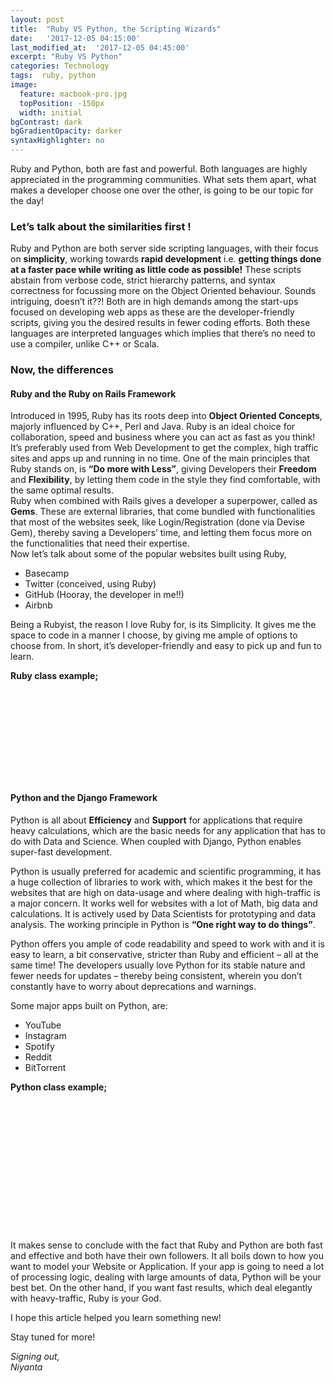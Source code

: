 ```yaml
---
layout: post
title:  "Ruby VS Python, the Scripting Wizards"
date:   '2017-12-05 04:15:00'
last_modified_at:  '2017-12-05 04:45:00'
excerpt: "Ruby VS Python"
categories: Technology
tags:  ruby, python
image:
  feature: macbook-pro.jpg
  topPosition: -150px
  width: initial
bgContrast: dark
bgGradientOpacity: darker
syntaxHighlighter: no
---
```


<p>
	Ruby and Python, both are fast and powerful. Both languages are highly appreciated in the programming communities. What sets them apart, what makes a developer choose one over the other, is going to be our topic for the day!
</p>

<h3>Let’s talk about the similarities first !</h3>

<p>
	Ruby and Python are both server side scripting languages, with their focus on <b>simplicity</b>, working towards <b>rapid development</b> i.e. <b>getting things done at a faster pace while writing as little code as possible!</b> These scripts abstain from verbose code, strict hierarchy patterns, and syntax correctness for focussing more on the Object Oriented behaviour. Sounds intriguing, doesn’t it??!
	Both are in high demands among the start-ups focused on developing web apps as these are the developer-friendly scripts, giving you the desired results in fewer coding efforts. Both these languages are interpreted languages which implies that there’s no need to use a compiler, unlike C++ or Scala.
</p>

<h3>Now, the differences</h3>

<p>
	<h4>Ruby and the Ruby on Rails Framework</h4>
	<p>Introduced in 1995, Ruby has its roots deep into <strong>Object Oriented Concepts</strong>, majorly influenced by C++, Perl and Java. Ruby is an ideal choice for collaboration, speed and business where you can act as fast as you think!<br>
	It’s preferably used from Web Development to get the complex, high traffic sites and apps up and running in no time. One of the main principles that Ruby stands on, is <strong>“Do more with Less”</strong>, giving Developers their <strong>Freedom</strong> and <strong>Flexibility</strong>, by letting them code in the style they find comfortable, with the same optimal results.<br>
	Ruby when combined with Rails gives a developer a superpower, called as <strong>Gems</strong>. These are external libraries, that come bundled with functionalities that most of the websites seek, like Login/Registration (done via Devise Gem), thereby saving a Developers’ time, and letting them focus more on the functionalities that need their expertise.<br>
	Now let’s talk about some of the popular websites built using Ruby,</p>
</p>
<ul>
	<li>Basecamp</li>
	<li>Twitter (conceived, using Ruby)</li>
	<li>GitHub (Hooray, the developer in me!!)</li>
	<li>Airbnb</li>
</ul>

<p>
	Being a Rubyist, the reason I love Ruby for, is its Simplicity. It gives me the space to code in a manner I choose, by giving me ample of options to choose from. In short, it’s developer-friendly and easy to pick up and fun to learn.
</p>

<b>Ruby class example;</b>
<div class="img img--fullContainer img--14xLeading" style="background-image: url({{ site.baseurl_posts_img }}ruby-vs-python1.png); height: 9rem;"></div>

<p>
	<h4>Python and the Django Framework</h4>
	<p>Python is all about <strong>Efficiency</strong> and <strong>Support</strong> for applications that require heavy calculations, which are the basic needs for any application that has to do with Data and Science. When coupled with Django, Python enables super-fast development.</p>
	<p>Python is usually preferred for academic and scientific programming, it has a huge collection of libraries to work with, which makes it the best for the websites that are high on data-usage and where dealing with high-traffic is a major concern. It works well for websites with a lot of Math, big data and calculations. It is actively used by Data Scientists for prototyping and data analysis. The working principle in Python is <strong>“One right way to do things”</strong>.</p>
	<p>Python offers you ample of code readability and speed to work with and it is easy to learn, a bit conservative, stricter than Ruby and efficient – all at the same time! The developers usually love Python for its stable nature and fewer needs for updates – thereby being consistent, wherein you don’t constantly have to worry about deprecations and warnings.</p>
	<p>Some major apps built on Python, are:</p>
</p>
<ul>
	<li>YouTube</li>
	<li>Instagram</li>
	<li>Spotify</li>
	<li>Reddit</li>
	<li>BitTorrent</li>
</ul>

<b>Python class example;</b>
<div class="img img--fullContainer img--14xLeading" style="background-image: url({{ site.baseurl_posts_img }}ruby-vs-python-2.png); height: 13rem;"></div>

<p>
	It makes sense to conclude with the fact that Ruby and Python are both fast and effective and both have their own followers. It all boils down to how you want to model your Website or Application.
	If your app is going to need a lot of processing logic, dealing with large amounts of data, Python will be your best bet. On the other hand, if you want fast results, which deal elegantly with heavy-traffic, Ruby is your God.
</p>

<p>I hope this article helped you learn something new!</p>

<p>Stay tuned for more!</p>

<p>
	<i>Signing out,<br>
	Niyanta</i>
</p>
